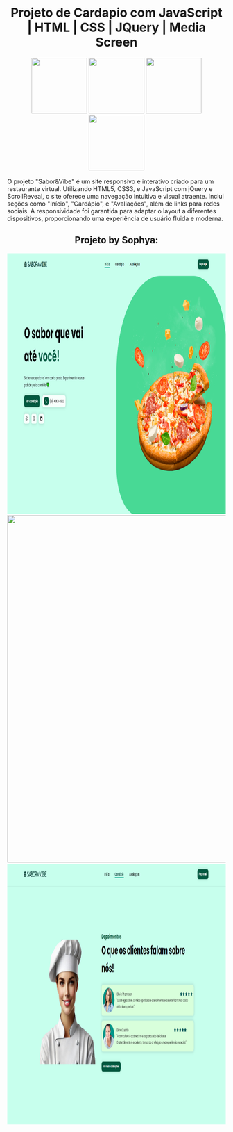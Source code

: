 <div align="center">
  <h1>Projeto de Cardapio com JavaScript | HTML | CSS | JQuery | Media Screen </h1>
</div>
<div align="center">
  <img src="https://repository-images.githubusercontent.com/584068292/2445b500-869d-498e-ae47-2a3e5820e3c5" width="128px" height="128px">
  <img src="https://static-00.iconduck.com/assets.00/html-5-icon-224x256-1b5ud2sy.png" width="128px" height="128px">
  <img src="https://lh4.googleusercontent.com/proxy/B-1PQKUCbPfJqXQaFmm1Y0Verbi9yQ8cw2cta17IXFKeqPP6gJcPs0fu-ASH2q_REfsZWwTXT92Om0BbrQlwsx0hwwF5jneLUr-r1EQ" width="128px" height="128px">
  <img src="https://cdn.icon-icons.com/icons2/2415/PNG/512/jquery_original_logo_icon_146446.png" width="128px" height="128px">
 
</div>

<p>
O projeto "Sabor&Vibe" é um site responsivo e interativo criado para um restaurante virtual.
Utilizando HTML5, CSS3, e JavaScript com jQuery e ScrollReveal, o site oferece uma navegação intuitiva e visual atraente. Inclui seções como "Início", "Cardápio", e "Avaliações", além de links para redes sociais. 
A responsividade foi garantida para adaptar o layout a diferentes dispositivos, proporcionando uma experiência de usuário fluida e moderna.
</p>

<div align="center">
  <h2>Projeto by Sophya: </h2>
  <img src="https://github.com/devsophya/First-Landing-Page/blob/main/Fotos%20Projeto/Inicio.png" width="800px" height="600px">
  <img src="https://github.com/devsophya/First-Landing-Page/blob/main/Fotos%20Projeto/Card%C3%A1pio.png" width="1024px" height="800px">
  <img src="https://github.com/devsophya/First-Landing-Page/blob/main/Fotos%20Projeto/Avalia%C3%A7%C3%B5es.png" width="800px" height="600px">
</div>
